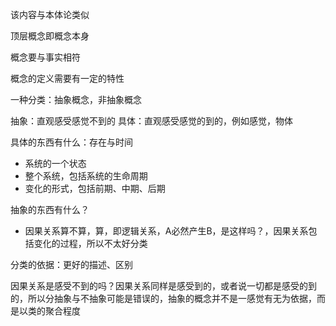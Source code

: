 该内容与本体论类似

顶层概念即概念本身

概念要与事实相符

概念的定义需要有一定的特性

一种分类：抽象概念，非抽象概念

抽象：直观感受感觉不到的
具体：直观感受感觉的到的，例如感觉，物体

具体的东西有什么：存在与时间

- 系统的一个状态
- 整个系统，包括系统的生命周期
- 变化的形式，包括前期、中期、后期

抽象的东西有什么？

- 因果关系算不算，算，即逻辑关系，A必然产生B，是这样吗？，因果关系包括变化的过程，所以不太好分类

分类的依据：更好的描述、区别

因果关系是感受不到的吗？因果关系同样是感受到的，或者说一切都是感受的到的，所以分抽象与不抽象可能是错误的，抽象的概念并不是一感觉有无为依据，而是以类的聚合程度
